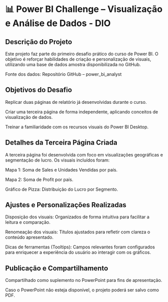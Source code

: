 # 📊 Power BI Challenge – Visualização e Análise de Dados - DIO

## Descrição do Projeto
Este projeto faz parte do primeiro desafio prático do curso de Power BI. O objetivo é reforçar habilidades de criação e personalização de visuais, utilizando uma base de dados amostra disponibilizada no GitHub.

Fonte dos dados: Repositório GitHub – power_bi_analyst

## Objetivos do Desafio
Replicar duas páginas de relatório já desenvolvidas durante o curso.

Criar uma terceira página de forma independente, aplicando conceitos de visualização de dados.

Treinar a familiaridade com os recursos visuais do Power BI Desktop.

## Detalhes da Terceira Página Criada
A terceira página foi desenvolvida com foco em visualizações geográficas e segmentação de lucro. Os visuais incluídos foram:

Mapa 1: Soma de Sales e Unidades Vendidas por país.

Mapa 2: Soma de Profit por país.

Gráfico de Pizza: Distribuição do Lucro por Segmento.

## Ajustes e Personalizações Realizadas
Disposição dos visuais: Organizados de forma intuitiva para facilitar a leitura e comparação.

Renomeação dos visuais: Títulos ajustados para refletir com clareza o conteúdo apresentado.

Dicas de ferramentas (Tooltips): Campos relevantes foram configurados para enriquecer a experiência do usuário ao interagir com os gráficos.

## Publicação e Compartilhamento
Compartilhado como suplemento no PowerPoint para fins de apresentação.

Caso o PowerPoint não esteja disponível, o projeto poderá ser salvo como PDF.
